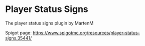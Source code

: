 # Player Status Signs
The player status signs plugin by MartenM

Spigot page: https://www.spigotmc.org/resources/player-status-signs.35441/

